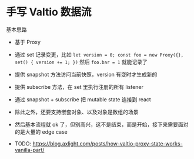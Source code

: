 # 手写 Valtio 数据流

基本思路

- 基于 Proxy
- 通过 set 记录变更，比如 `let version = 0; const foo = new Proxy({}, set() { version += 1; })` 然后 `foo.bar = 1` 就能记录了
- 提供 snapshot 方法访问当前快照，version 有变时才生成新的
- 提供 subscribe 方法，在 set 里执行注册的所有 listener
- 通过 snapshot + subscribe 把 mutable state 连接到 react
- 除此之外，还要支持嵌套对象、以及对象是数组的场景
- 然后基本流程就 ok 了，但别高兴，这不是结束，而是开始，接下来需要面对的是大量的 edge case

- TODO: https://blog.axlight.com/posts/how-valtio-proxy-state-works-vanilla-part/
